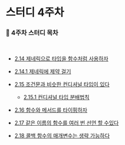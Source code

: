 # 스터디 4주차

### 📝 4주차 스터디 목차

<br/>

- [2.14 제네릭으로 타입을 함수처럼 사용하자](#214-제네릭으로-타입을-함수처럼-사용하자)

- [2.14.1 제네릭에 제약 걸기](#2141-제네릭에-제약-걸기)

- [2.15 조건문과 비슷한 컨디셔널 타입이 있다](#215-조건문과-비슷한-컨디셔널-타입이-있다)

  - [2.15.1 컨디셔널 타입 분배법칙](#2151-컨디셔널-타입-분배법칙)

- [2.16 함수와 메서드를 타이핑하자](-216-함수와-메서드를-타이핑하자)

- [2.17 같은 이름의 함수를 여러 번 선언 할 수있다](#217-같은-이름의-함수를-여러-번-선언-할-수있다)

- [2.18 콜백 함수의 매개변수는 생략 가능하다](#218-콜백-함수의-매개변수는-생략-가능하다)

 <br/>
